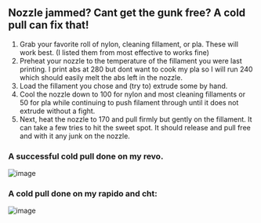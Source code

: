 
## Nozzle jammed? Cant get the gunk free? A cold pull can fix that!

1. Grab your favorite roll of nylon, cleaning fillament, or pla. These will work best. (I listed them from most effective to works fine)
2. Preheat your nozzle to the temperature of the fillament you were last printing. I print abs at 280 but dont want to cook my pla so I will run 240 which should easily melt the abs left in the nozzle.
3. Load the fillament you chose and (try to) extrude some by hand.
5. Cool the nozzle down to 100 for nylon and most cleaning fillaments or 50 for pla while continuing to push filament through until it does not extrude without a fight.
6. Next, heat the nozzle to 170 and pull firmly but gently on the fillament. It can take a few tries to hit the sweet spot. It should release and pull free and with it any junk on the nozzle.


### A successful cold pull done on my revo.
![image](https://github.com/BlakesMakes/Voron-Things/blob/main/Miscellaneous%20Guides/How%20to%20properly%20execute%20a%20cold%20pull/picture.jpg)
### A cold pull done on my rapido and cht:
![image](https://github.com/BlakesMakes/Voron-Things/blob/main/Miscellaneous%20Guides/How%20to%20properly%20execute%20a%20cold%20pull/CHT_cold_pull.jpg)
